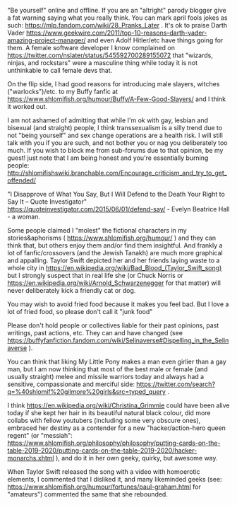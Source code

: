 "Be yourself" online and offline. If you are an "altright" parody blogger give a fat warning saying what you really think. You can mark april fools jokes as such: https://mlp.fandom.com/wiki/28_Pranks_Later . It's ok to praise Darth Vader https://www.geekwire.com/2011/top-10-reasons-darth-vader-amazing-project-manager/ and even Adolf Hitler/etc have things going for them. A female software developer I know complained on https://twitter.com/nslater/status/545592700289155072 that "wizards, ninjas, and rockstars" were a masculine thing while today it is not unthinkable to call female devs that.

On the flip side, I had good reasons for introducing male slayers, witches ("warlocks")/etc. to my Buffy fanfic at https://www.shlomifish.org/humour/Buffy/A-Few-Good-Slayers/ and I think it worked out.

I am not ashamed of admitting that while I'm ok with gay, lesbian and bisexual (and straight) people, I think transsexualism is a silly trend due to not "being yourself" and sex change operations are a health risk. I will still talk with you if you are such, and not bother you or nag you deliberately too much. If you wish to block me from sub-forums due to that opinion, be my guest! just note that I am being honest and you're essentially burning people: http://shlomifishswiki.branchable.com/Encourage_criticism_and_try_to_get_offended/

"I Disapprove of What You Say, But I Will Defend to the Death Your Right to Say It – Quote Investigator" https://quoteinvestigator.com/2015/06/01/defend-say/ - Evelyn Beatrice Hall - a woman.

Some people claimed I "molest" the fictional characters in my stories&aphorisms ( https://www.shlomifish.org/humour/ ) and they can think that, but others enjoy them and/or find them insightful. And frankly a lot of fanfic/crossovers (and the Jewish Tanakh) are much more graphical and appalling. Taylor Swift depicted her and her friends laying waste to a whole city in https://en.wikipedia.org/wiki/Bad_Blood_(Taylor_Swift_song) but I strongly suspect that in real life she (or Chuck Norris or https://en.wikipedia.org/wiki/Arnold_Schwarzenegger for that matter) will never deliberately kick a friendly cat or dog.

You may wish to avoid fried food because it makes you feel bad. But I love a lot of fried food, so please don't call it "junk food"

Please don't hold people or collectives liable for their past opinions, past writings, past actions, etc. They can and have changed (see https://buffyfanfiction.fandom.com/wiki/Selinaverse#Dispelling_in_the_Selinaverse ).

You can think that liking My Little Pony makes a man even girlier than a gay man, but I am now thinking that most of the best male or female (and usually straight) melee and missile warriors today and always had a sensitive, compassionate and merciful side: https://twitter.com/search?q=%40shlomif%20gilmore%20girls&src=typed_query .

I think https://en.wikipedia.org/wiki/Christina_Grimmie could have been alive today if she kept her hair in its beautiful natural black colour, did more collabs with fellow youtubers (including some very obscure ones), embraced her destiny as a contender for a new "hacker/action-hero queen regent" (or "messiah": https://www.shlomifish.org/philosophy/philosophy/putting-cards-on-the-table-2019-2020/putting-cards-on-the-table-2019-2020/hacker-monarchs.xhtml ), and do it in her own geeky, quirky, but awesome way.

When Taylor Swift released the song with a video with homoerotic elements, I commented that I disliked it, and many likeminded geeks (see: https://www.shlomifish.org/humour/fortunes/paul-graham.html for "amateurs") commented the same that she rebounded.
